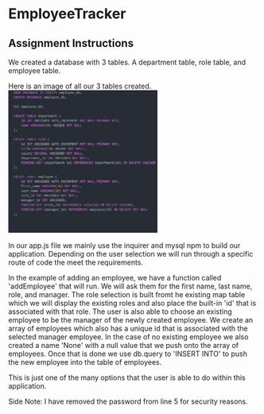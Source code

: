 # EmployeeTracker

## Assignment Instructions
We created a database with 3 tables. A department table, role table, and employee table. 

Here is an image of all our 3 tables created. 
<img src='/Media/capture1.png' width='300'/>

In our app.js file we mainly use the inquirer and mysql npm to build our application. Depending on the user selection we will run through a specific route of code the meet the requirements. 

In the example of adding an employee, we have a function called 'addEmployee' that will run. We will ask them for the first name, last name, role, and manager. The role selection is built fromt he existing map table which we will display the existing roles and also place the built-in 'id' that is associated with that role. The user is also able to choose an existing employee to be the manager of the newly created employee. We create an array of employees which also has a unique id that is associated with the selected manager employee. In the case of no existing employee we also created a name 'None' with a null value that we push onto the array of employees. Once that is done we use db.query to 'INSERT INTO' to push the new employee into the table of employees. 

This is just one of the many options that the user is able to do within this application. 

Side Note: I have removed the password from  line 5 for security reasons.